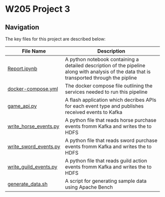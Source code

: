 # W205 Project 3


## Navigation
The key files for this project are described below: 

| File Name   | Description |
| ----------- | ----------- |
| [Report.ipynb](Report.ipynb)        | A python notebook containing a detailed description of the pipeline along with analysis of the data that is transported through the pipline       |
| [docker-compose.yml](docker-compose.yml)     | The docker compose file outlining the services needed to run this pipeline        |  
| [game_api.py](game_api.py)     | A flash application which decribes APIs for each event type and publishes received events to Kafka        |  
| [write_horse_events.py](write_horse_events.py)     | A python file that reads horse purchase events fromm Kafka and writes the to HDFS        |  
| [write_sword_events.py](write_sword_events.py)     | A python file that reads sword purchase events fromm Kafka and writes the to HDFS        |  
| [write_guild_events.py](write_guild_events.py)     | A python file that reads guild action events fromm Kafka and writes the to HDFS        |  
| [generate_data.sh](generate_data.sh)     | A script for generating sample data using Apache Bench        |  